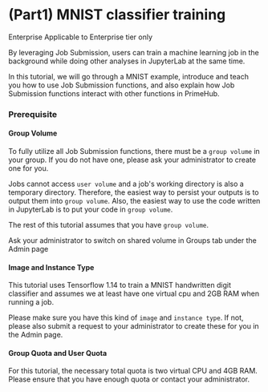 # (Part1) MNIST classifier training

Enterprise Applicable to Enterprise tier only

By leveraging Job Submission, users can train a machine learning job in the background while doing other analyses in JupyterLab at the same time.

In this tutorial, we will go through a MNIST example, introduce and teach you how to use Job Submission functions, and also explain how Job Submission functions interact with other functions in PrimeHub.

### Prerequisite

#### Group Volume

To fully utilize all Job Submission functions, there must be a `group volume` in your group. If you do not have one, please ask your administrator to create one for you.

Jobs cannot access `user volume` and a job's working directory is also a temporary directory. Therefore, the easiest way to persist your outputs is to output them into `group volume`. Also, the easiest way to use the code written in JupyterLab is to put your code in `group volume`.

The rest of this tutorial assumes that you have `group volume`.

Ask your administrator to switch on shared volume in Groups tab under the Admin page

#### Image and Instance Type

This tutorial uses Tensorflow 1.14 to train a MNIST handwritten digit classifier and assumes we at least have one virtual cpu and 2GB RAM when running a job.

Please make sure you have this kind of `image` and `instance type`. If not, please also submit a request to your administrator to create these for you in the Admin page.

#### Group Quota and User Quota

For this tutorial, the necessary total quota is two virtual CPU and 4GB RAM. Please ensure that you have enough quota or contact your administrator.
